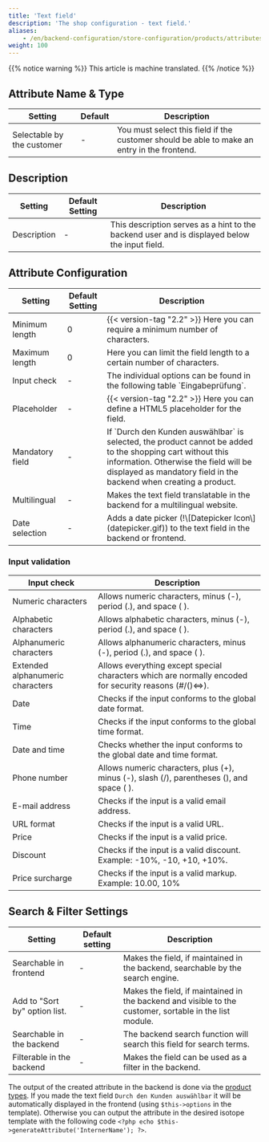 ```yaml
---
title: 'Text field'
description: 'The shop configuration - text field.'
aliases:
    - /en/backend-configuration/store-configuration/products/attributes/text-field/
weight: 100
---
```


{{% notice warning %}}
This article is machine translated.
{{% /notice %}}

## Attribute Name &amp; Type

<table><thead><tr><th>Setting</th> <th>Default</th> <th>Description</th> </tr></thead><tbody><tr><td>Selectable by the customer</td> <td>-</td> <td>You must select this field if the customer should be able to make an entry in the frontend.</td></tr></tbody></table>

## Description

<table><thead><tr><th>Setting</th> <th>Default Setting</th> <th>Description</th> </tr></thead><tbody><tr><td>Description</td> <td>-</td> <td>This description serves as a hint to the backend user and is displayed below the input field.</td></tr></tbody></table>

## Attribute Configuration

<table><thead><tr><th>Setting</th> <th>Default Setting</th> <th>Description</th> </tr></thead><tbody><tr><td>Minimum length</td> <td>0</td> <td>{{< version-tag "2.2" >}} Here you can require a minimum number of characters.</td> </tr><tr><td>Maximum length</td> <td>0</td> <td>Here you can limit the field length to a certain number of characters.</td> </tr><tr><td>Input check</td> <td>-</td> <td>The individual options can be found in the following table `Eingabeprüfung`.</td> </tr><tr><td>Placeholder</td> <td>-</td> <td>{{< version-tag "2.2" >}} Here you can define a HTML5 placeholder for the field.</td> </tr><tr><td>Mandatory field</td> <td>-</td> <td>If `Durch den Kunden auswählbar` is selected, the product cannot be added to the shopping cart without this information. Otherwise the field will be displayed as mandatory field in the backend when creating a product.</td> </tr><tr><td>Multilingual</td> <td>-</td> <td>Makes the text field translatable in the backend for a multilingual website.</td> </tr><tr><td>Date selection</td> <td>-</td> <td>Adds a date picker (!\[Datepicker Icon\](datepicker.gif)) to the text field in the backend or frontend.</td></tr></tbody></table>

###  Input validation

<table><thead><tr><th>Input check</th> <th>Description</th> </tr></thead><tbody><tr><td>Numeric characters</td> <td>Allows numeric characters, minus (-), period (.), and space ( ).</td> </tr><tr><td>Alphabetic characters</td> <td>Allows alphabetic characters, minus (-), period (.), and space ( ).</td> </tr><tr><td>Alphanumeric characters</td> <td>Allows alphanumeric characters, minus (-), period (.), and space ( ).</td> </tr><tr><td>Extended alphanumeric characters</td> <td>Allows everything except special characters which are normally encoded for security reasons (#/()&lt;=&gt;).</td> </tr><tr><td>Date</td> <td>Checks if the input conforms to the global date format.</td> </tr><tr><td>Time</td> <td>Checks if the input conforms to the global time format.</td> </tr><tr><td>Date and time</td> <td>Checks whether the input conforms to the global date and time format.</td> </tr><tr><td>Phone number</td> <td>Allows numeric characters, plus (+), minus (-), slash (/), parentheses (), and space ( ).</td> </tr><tr><td>E-mail address</td> <td>Checks if the input is a valid email address.</td> </tr><tr><td>URL format</td> <td>Checks if the input is a valid URL.</td> </tr><tr><td>Price</td> <td>Checks if the input is a valid price.</td> </tr><tr><td>Discount</td> <td>Checks if the input is a valid discount. Example: -10%, -10, +10, +10%.</td> </tr><tr><td>Price surcharge</td> <td>Checks if the input is a valid markup. Example: 10.00, 10%</td></tr></tbody></table>

## Search &amp; Filter Settings

<table><thead><tr><th>Setting</th> <th>Default setting</th> <th>Description</th> </tr></thead><tbody><tr><td>Searchable in frontend</td> <td>-</td> <td>Makes the field, if maintained in the backend, searchable by the search engine.</td> </tr><tr><td>Add to "Sort by" option list.</td> <td>-</td> <td>Makes the field, if maintained in the backend and visible to the customer, sortable in the list module.</td> </tr><tr><td>Searchable in the backend</td> <td>-</td> <td>The backend search function will search this field for search terms.</td> </tr><tr><td>Filterable in the backend</td> <td>-</td> <td>Makes the field can be used as a filter in the backend.</td></tr></tbody></table>

The output of the created attribute in the backend is done via the [product types](/de/backend-konfiguration-shop-Produkttypen/). If you made the text field `Durch den Kunden auswählbar` it will be automatically displayed in the frontend (using `$this->options` in the template). Otherwise you can output the attribute in the desired isotope template with the following code `<?php echo $this->generateAttribute('InternerName'); ?>`.
